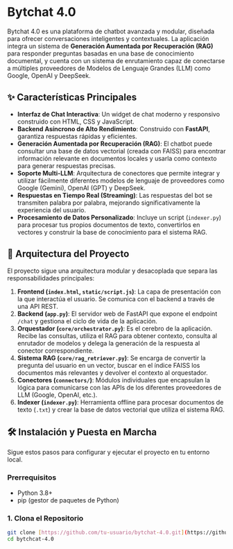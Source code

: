 # Bytchat 4.0

Bytchat 4.0 es una plataforma de chatbot avanzada y modular, diseñada para ofrecer conversaciones inteligentes y contextuales. La aplicación integra un sistema de **Generación Aumentada por Recuperación (RAG)** para responder preguntas basadas en una base de conocimiento documental, y cuenta con un sistema de enrutamiento capaz de conectarse a múltiples proveedores de Modelos de Lenguaje Grandes (LLM) como Google, OpenAI y DeepSeek.

## ✨ Características Principales

* **Interfaz de Chat Interactiva**: Un widget de chat moderno y responsivo construido con HTML, CSS y JavaScript.
* **Backend Asíncrono de Alto Rendimiento**: Construido con **FastAPI**, garantiza respuestas rápidas y eficientes.
* **Generación Aumentada por Recuperación (RAG)**: El chatbot puede consultar una base de datos vectorial (creada con FAISS) para encontrar información relevante en documentos locales y usarla como contexto para generar respuestas precisas.
* **Soporte Multi-LLM**: Arquitectura de conectores que permite integrar y utilizar fácilmente diferentes modelos de lenguaje de proveedores como Google (Gemini), OpenAI (GPT) y DeepSeek.
* **Respuestas en Tiempo Real (Streaming)**: Las respuestas del bot se transmiten palabra por palabra, mejorando significativamente la experiencia del usuario.
* **Procesamiento de Datos Personalizado**: Incluye un script (`indexer.py`) para procesar tus propios documentos de texto, convertirlos en vectores y construir la base de conocimiento para el sistema RAG.

## 🚀 Arquitectura del Proyecto

El proyecto sigue una arquitectura modular y desacoplada que separa las responsabilidades principales:

1.  **Frontend (`index.html`, `static/script.js`)**: La capa de presentación con la que interactúa el usuario. Se comunica con el backend a través de una API REST.
2.  **Backend (`app.py`)**: El servidor web de FastAPI que expone el endpoint `/chat` y gestiona el ciclo de vida de la aplicación.
3.  **Orquestador (`core/orchestrator.py`)**: Es el cerebro de la aplicación. Recibe las consultas, utiliza el RAG para obtener contexto, consulta al enrutador de modelos y delega la generación de la respuesta al conector correspondiente.
4.  **Sistema RAG (`core/rag_retriever.py`)**: Se encarga de convertir la pregunta del usuario en un vector, buscar en el índice FAISS los documentos más relevantes y devolver el contexto al orquestador.
5.  **Conectores (`connectors/`)**: Módulos individuales que encapsulan la lógica para comunicarse con las APIs de los diferentes proveedores de LLM (Google, OpenAI, etc.).
6.  **Indexer (`indexer.py`)**: Herramienta offline para procesar documentos de texto (`.txt`) y crear la base de datos vectorial que utiliza el sistema RAG.

## 🛠️ Instalación y Puesta en Marcha

Sigue estos pasos para configurar y ejecutar el proyecto en tu entorno local.

### Prerrequisitos

* Python 3.8+
* pip (gestor de paquetes de Python)

### 1. Clona el Repositorio

```bash
git clone [https://github.com/tu-usuario/bytchat-4.0.git](https://github.com/tu-usuario/bytchat-4.0.git)
cd bytchcat-4.0

